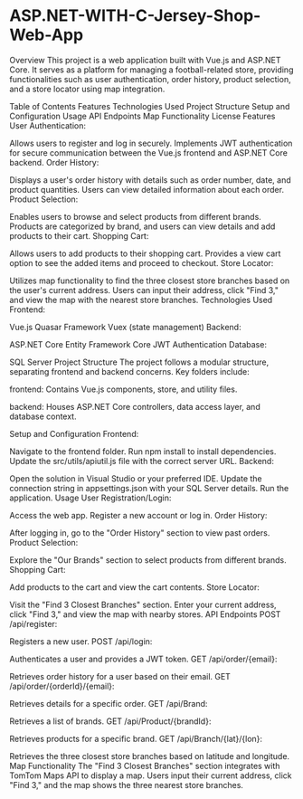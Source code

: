 # ASP.NET-WITH-C-Jersey-Shop-Web-App
Overview
This project is a web application built with Vue.js and ASP.NET Core. It serves as a platform for managing a football-related store, providing functionalities such as user authentication, order history, product selection, and a store locator using map integration.

Table of Contents
Features
Technologies Used
Project Structure
Setup and Configuration
Usage
API Endpoints
Map Functionality
License
Features
User Authentication:

Allows users to register and log in securely.
Implements JWT authentication for secure communication between the Vue.js frontend and ASP.NET Core backend.
Order History:

Displays a user's order history with details such as order number, date, and product quantities.
Users can view detailed information about each order.
Product Selection:

Enables users to browse and select products from different brands.
Products are categorized by brand, and users can view details and add products to their cart.
Shopping Cart:

Allows users to add products to their shopping cart.
Provides a view cart option to see the added items and proceed to checkout.
Store Locator:

Utilizes map functionality to find the three closest store branches based on the user's current address.
Users can input their address, click "Find 3," and view the map with the nearest store branches.
Technologies Used
Frontend:

Vue.js
Quasar Framework
Vuex (state management)
Backend:

ASP.NET Core
Entity Framework Core
JWT Authentication
Database:

SQL Server
Project Structure
The project follows a modular structure, separating frontend and backend concerns. Key folders include:

frontend: Contains Vue.js components, store, and utility files.

backend: Houses ASP.NET Core controllers, data access layer, and database context.

Setup and Configuration
Frontend:

Navigate to the frontend folder.
Run npm install to install dependencies.
Update the src/utils/apiutil.js file with the correct server URL.
Backend:

Open the solution in Visual Studio or your preferred IDE.
Update the connection string in appsettings.json with your SQL Server details.
Run the application.
Usage
User Registration/Login:

Access the web app.
Register a new account or log in.
Order History:

After logging in, go to the "Order History" section to view past orders.
Product Selection:

Explore the "Our Brands" section to select products from different brands.
Shopping Cart:

Add products to the cart and view the cart contents.
Store Locator:

Visit the "Find 3 Closest Branches" section.
Enter your current address, click "Find 3," and view the map with nearby stores.
API Endpoints
POST /api/register:

Registers a new user.
POST /api/login:

Authenticates a user and provides a JWT token.
GET /api/order/{email}:

Retrieves order history for a user based on their email.
GET /api/order/{orderId}/{email}:

Retrieves details for a specific order.
GET /api/Brand:

Retrieves a list of brands.
GET /api/Product/{brandId}:

Retrieves products for a specific brand.
GET /api/Branch/{lat}/{lon}:

Retrieves the three closest store branches based on latitude and longitude.
Map Functionality
The "Find 3 Closest Branches" section integrates with TomTom Maps API to display a map.
Users input their current address, click "Find 3," and the map shows the three nearest store branches.
